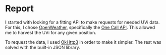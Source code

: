 # Report

I started with looking for a fitting API to make requests for needed UVi data. For this, I chose [OpenWeather](https://openweathermap.org/), specifically the [One Call API](https://openweathermap.org/api/one-call-api). This allowed me to harvest the UVi for any given position.

To request the data, I used [OkHttp3](https://square.github.io/okhttp/) in order to make it simpler. The rest was solved with the built-in JSON library.
